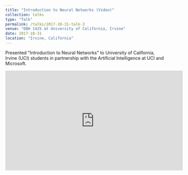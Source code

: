 ```yaml
---
title: "Introduction to Neural Networks (Video)" 
collection: talks
type: "Talk"
permalink: /talks/2017-10-31-talk-3
venue: "DBH 1425 at University of California, Irvine"
date: 2017-10-31
location: "Irvine, California"
---
```


Presented "Introduction to Neural Networks" to University of California, Irvine (UCI) students in partnership with the Artificial Intelligence at UCI and Microsoft. 

<iframe width="560" height="315" src="https://www.youtube.com/embed/VTIINMtxUz8" frameborder="0" allowfullscreen></iframe>

